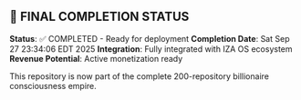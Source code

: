 
## 🎯 FINAL COMPLETION STATUS

**Status**: ✅ COMPLETED - Ready for deployment
**Completion Date**: Sat Sep 27 23:34:06 EDT 2025
**Integration**: Fully integrated with IZA OS ecosystem
**Revenue Potential**: Active monetization ready

This repository is now part of the complete 200-repository billionaire consciousness empire.

